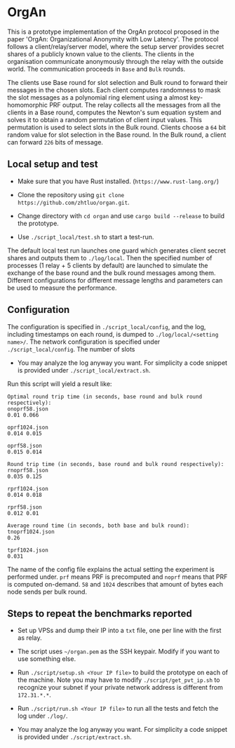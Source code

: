 # OrgAn

This is a prototype implementation of the OrgAn protocol proposed in the paper 'OrgAn: Organizational Anonymity with Low Latency'. 
The protocol follows a client/relay/server model, where the setup server provides secret shares of a publicly known value to the clients. The clients in the organisation communicate anonymously through the relay with the outside world. The communication proceeds in `Base` and `Bulk` rounds. 

The clients use Base round for slot selection and Bulk round to forward their messages in the chosen slots. Each client computes randomness to mask the slot messages as a polynomial ring element using a almost key-homomorphic PRF output. The relay collects all the messages from all the clients in a Base round, computes the Newton's sum equation system and solves it to obtain a random permutation of client input values. This permutation is used to select slots in the Bulk round. Clients choose a `64` bit random value for slot selection in the Base round. In the Bulk round, a client can forward `226` bits of message.  

## Local setup and test

- Make sure that you have Rust installed. (`https://www.rust-lang.org/`)

- Clone the repository using `git clone https://github.com/zhtluo/organ.git`.

- Change directory with `cd organ` and use `cargo build --release` to build the prototype.

- Use `./script_local/test.sh` to start a test-run.

The default local test run launches one guard which generates client secret shares and outputs them to `./log/local`. Then the specified number of processes (1 relay + 5 clients by default) are launched to simulate the exchange of the base round and the bulk round messages among them. Different configurations for different message lengths and parameters can be used to measure the performance. 

## Configuration
The configuration is specified in `./script_local/config`, and the log, including timestamps on each round, is dumped to `./log/local/<setting name>/`.
The network configuration is specified under `./script_local/config`. The number of slots 

- You may analyze the log anyway you want. For simplicity a code snippet is provided under `./script_local/extract.sh`.

Run this script will yield a result like:

```
Optimal round trip time (in seconds, base round and bulk round respectively):
onoprf58.json
0.01 0.066

oprf1024.json
0.014 0.015

oprf58.json
0.015 0.014

Round trip time (in seconds, base round and bulk round respectively):
rnoprf58.json
0.035 0.125

rprf1024.json
0.014 0.018

rprf58.json
0.012 0.01

Average round time (in seconds, both base and bulk round):
tnoprf1024.json
0.26

tprf1024.json
0.031
```

The name of the config file explains the actual setting the experiment is performed under. `prf` means PRF is precomputed and `noprf` means that PRF is computed on-demand. `58` and `1024` describes that amount of bytes each node sends per bulk round.

## Steps to repeat the benchmarks reported

- Set up VPSs and dump their IP into a `txt` file, one per line with the first as relay.

- The script uses `~/organ.pem` as the SSH keypair. Modify if you want to use something else.

- Run `./script/setup.sh <Your IP file>` to build the prototype on each of the machine. Note you may have to modify `./script/get_pvt_ip.sh` to recognize your subnet if your private network address is different from `172.31.*.*`.

- Run `./script/run.sh <Your IP file>` to run all the tests and fetch the log under `./log/`.

- You may analyze the log anyway you want. For simplicity a code snippet is provided under `./script/extract.sh`.
